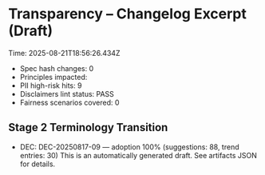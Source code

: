 # Transparency – Changelog Excerpt (Draft)

Time: 2025-08-21T18:56:26.434Z

- Spec hash changes: 0
- Principles impacted: 
- PII high-risk hits: 9
- Disclaimers lint status: PASS
- Fairness scenarios covered: 0

## Stage 2 Terminology Transition

- DEC: DEC-20250817-09 — adoption 100% (suggestions: 88, trend entries: 30)
This is an automatically generated draft. See artifacts JSON for details.